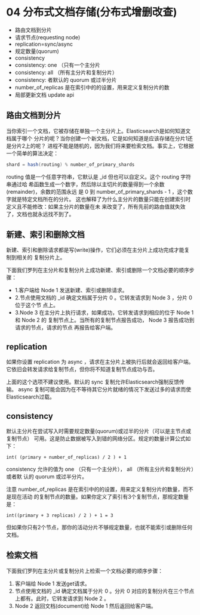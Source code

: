 # 04 分布式文档存储(分布式增删改查)

- 路由文档到分片
- 请求节点(requesting node)
- replication=sync/async
- 规定数量(quorum)
- consistency
- consistency: one （只有一个主分片
- consistency: all （所有主分片和复制分片）
- consistency: 者默认的 quorum 或过半分片
- number_of_replicas 是在索引中的的设置，用来定义复制分片的数
- 局部更新文档 update api

## 路由文档到分片

当你索引一个文档，它被存储在单独一个主分片上。Elasticsearch是如何知道文档属于哪个 分片的呢？当你创建一个新文档，它是如何知道是应该存储在分片1还是分片2上的呢？ 进程不能是随机的，因为我们将来要检索文档。事实上，它根据一个简单的算法决定： 

```java
shard = hash(routing) % number_of_primary_shards
```
routing 值是一个任意字符串，它默认是 _id 但也可以自定义。这个 routing 字符串通过哈 希函数生成一个数字，然后除以主切片的数量得到一个余数(remainder)，余数的范围永远 是 0 到 number_of_primary_shards - 1 ，这个数字就是特定文档所在的分片。 这也解释了为什么主分片的数量只能在创建索引时定义且不能修改：如果主分片的数量在未 来改变了，所有先前的路由值就失效了，文档也就永远找不到了。

## 新建、索引和删除文档

新建、索引和删除请求都是写(write)操作，它们必须在主分片上成功完成才能复制到相关的 复制分片上。


下面我们罗列在主分片和复制分片上成功新建、索引或删除一个文档必要的顺序步骤：
- 1.客户端给 Node 1 发送新建、索引或删除请求。 
- 2.节点使用文档的 _id 确定文档属于分片 0 。它转发请求到 Node 3 ，分片 0 位于这个节 点上。
- 3.Node 3 在主分片上执行请求，如果成功，它转发请求到相应的位于 Node 1 和 Node 2 的 复制节点上。当所有的复制节点报告成功， Node 3 报告成功到请求的节点，请求的节点 再报告给客户端。

## replication

如果你设置 replication 为 async ，请求在主分片上被执行后就会返回给客户端。它依旧会转发请求给复制节点，但你将不知道复制节点成功与否。

上面的这个选项不建议使用。默认的 sync 复制允许Elasticsearch强制反馈传输。 async 复制可能会因为在不等待其它分片就绪的情况下发送过多的请求而使Elasticsearch过载。

## consistency

默认主分片在尝试写入时需要规定数量(quorum)或过半的分片（可以是主节点或复制节点） 可用。这是防止数据被写入到错的网络分区。规定的数量计算公式如下：

```
int( (primary + number_of_replicas) / 2 ) + 1 
```
consistency 允许的值为 one （只有一个主分片）， all （所有主分片和复制分片）或者默 认的 quorum 或过半分片。

注意 number_of_replicas 是在索引中的的设置，用来定义复制分片的数量，而不是现在活动 的复制节点的数量。如果你定义了索引有3个复制节点，那规定数量是：

```
int((primary + 3 replicas) / 2 ) + 1 = 3 
```

但如果你只有2个节点，那你的活动分片不够规定数量，也就不能索引或删除任何文档。

## 检索文档

下面我们罗列在主分片或复制分片上检索一个文档必要的顺序步骤：
1. 客户端给 Node 1 发送get请求。
2. 节点使用文档的 _id 确定文档属于分片 0 。分片 0 对应的复制分片在三个节点上都有。此时，它转发请求到 Node 2 。
3. Node 2 返回文档(document)给 Node 1 然后返回给客户端。


